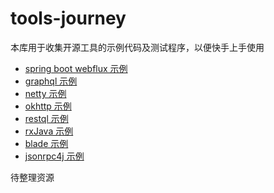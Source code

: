 # tools-journey

本库用于收集开源工具的示例代码及测试程序，以便快手上手使用

* [spring boot webflux 示例](/webflux-sample/README.md)
* [graphql 示例](/graphql-sample/README.md)
* [netty 示例](/netty-sample/README.md)
* [okhttp 示例](/okhttp3-sample/README.md)
* [restql 示例](/restql-sample/README.md)
* [rxJava 示例](/rx-sample/README.md)
* [blade 示例](/blade-sample/README.md) 
* [jsonrpc4j 示例](/jsonrpc4j-sample/README.md)

待整理资源

